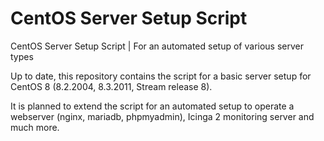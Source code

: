 # CentOS Server Setup Script
CentOS Server Setup Script | For an automated setup of various server types

Up to date, this repository contains the script for a basic server setup for CentOS 8 (8.2.2004, 8.3.2011, Stream release 8).

It is planned to extend the script for an automated setup to operate a webserver (nginx, mariadb, phpmyadmin), Icinga 2 monitoring server and much more.
